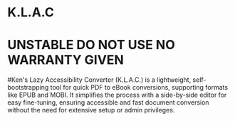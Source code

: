 # K.L.A.C
# UNSTABLE DO NOT USE NO WARRANTY GIVEN 
#Ken's Lazy Accessibility Converter (K.L.A.C.) is a lightweight, self-bootstrapping tool for quick PDF to eBook conversions, supporting formats like EPUB and MOBI. It simplifies the process with a side-by-side editor for easy fine-tuning, ensuring accessible and fast document conversion without the need for extensive setup or admin privileges.
